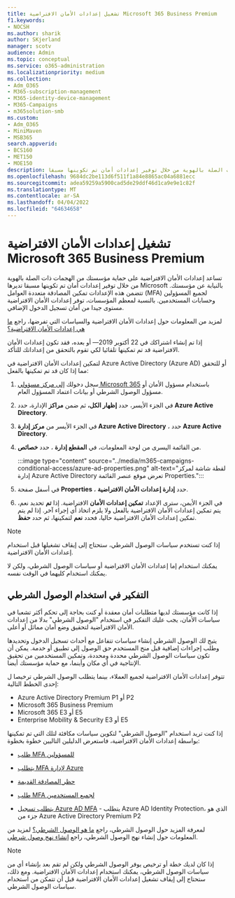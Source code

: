 ```yaml
---
title: تشغيل إعدادات الأمان الافتراضية Microsoft 365 Business Premium
f1.keywords:
- NOCSH
ms.author: sharik
author: SKjerland
manager: scotv
audience: Admin
ms.topic: conceptual
ms.service: o365-administration
ms.localizationpriority: medium
ms.collection:
- Adm_O365
- M365-subscription-management
- M365-identity-device-management
- M365-Campaigns
- m365solution-smb
ms.custom:
- Adm_O365
- MiniMaven
- MSB365
search.appverid:
- BCS160
- MET150
- MOE150
description: تعرف على كيفية مساعدة إعدادات الأمان الافتراضية في حماية مؤسستك من الهجمات ذات الصلة بالهوية من خلال توفير إعدادات أمان تم تكوينها مسبقا Microsoft 365 Business Premium.
ms.openlocfilehash: 9684dc2be113d6f511f1a84e8865ac04a6881ecc
ms.sourcegitcommit: adea59259a5900cad5de29ddf46d1ca9e9e1c82f
ms.translationtype: MT
ms.contentlocale: ar-SA
ms.lasthandoff: 04/04/2022
ms.locfileid: "64634658"
---
```

# <a name="turn-on-security-defaults-for-microsoft-365-business-premium"></a>تشغيل إعدادات الأمان الافتراضية Microsoft 365 Business Premium

تساعد إعدادات الأمان الافتراضية على حماية مؤسستك من الهجمات ذات الصلة بالهوية من خلال توفير إعدادات أمان تم تكوينها مسبقا تديرها Microsoft بالنيابة عن مؤسستك. تتضمن هذه الإعدادات تمكين المصادقة متعددة العوامل (MFA) لجميع المسؤولين وحسابات المستخدمين. بالنسبة لمعظم المؤسسات، توفر إعدادات الأمان الافتراضية مستوى جيدا من أمان تسجيل الدخول الإضافي.

لمزيد من المعلومات حول إعدادات الأمان الافتراضية والسياسات التي تفرضها، راجع [ما هي إعدادات الأمان الافتراضية؟](/azure/active-directory/fundamentals/concept-fundamentals-security-defaults)

إذا تم إنشاء اشتراكك في 22 أكتوبر 2019&mdash; أو بعده، فقد تكون إعدادات الأمان الافتراضية قد تم تمكينها تلقائيا لكي تقوم بالتحقق من إعداداتك للتأكد.

لتمكين إعدادات الأمان الافتراضية في Azure Active Directory (Azure AD) أو للتحقق مما إذا كان قد تم تمكينها بالفعل:

1. سجل دخولك <a href="https://go.microsoft.com/fwlink/p/?linkid=2024339" target="_blank">إلى مركز مسؤولي Microsoft 365</a> باستخدام مسؤول الأمان أو مسؤول الوصول الشرطي أو بيانات اعتماد المسؤول العام.

2. في الجزء الأيسر، حدد **إظهار الكل،** ثم ضمن **مراكز** الإدارة، حدد **Azure Active Directory**.

3. في الجزء الأيسر من **مركز إدارة Azure Active Directory** ، حدد **Azure Active Directory**.

4. من القائمة اليسرى من لوحة المعلومات، في **المقطع إدارة** ، حدد **خصائص**.

    :::image type="content" source="../media/m365-campaigns-conditional-access/azure-ad-properties.png" alt-text="لقطة شاشة لمركز إدارة Azure Active Directory تعرض موقع عنصر القائمة Properties.":::

5. في أسفل صفحة **Properties** ، حدد **إدارة إعدادات الأمان الافتراضية**.

6. في الجزء الأيمن، سترى الإعداد **تمكين إعدادات الأمان** الافتراضية. إذا **تم** تحديد نعم، يتم تمكين إعدادات الأمان الافتراضية بالفعل ولا يلزم اتخاذ أي إجراء آخر. إذا لم يتم تمكين إعدادات الأمان الافتراضية حاليا، فحدد **نعم** لتمكينها، ثم حدد **حفظ**.

> [!NOTE]
> إذا كنت تستخدم سياسات الوصول الشرطي، ستحتاج إلى إيقاف تشغيلها قبل استخدام إعدادات الأمان الافتراضية.
>
> يمكنك استخدام إما إعدادات الأمان الافتراضية أو سياسات الوصول الشرطي، ولكن لا يمكنك استخدام كليهما في الوقت نفسه.

## <a name="consider-using-conditional-access"></a>التفكير في استخدام الوصول الشرطي

إذا كانت مؤسستك لديها متطلبات أمان معقدة أو كنت بحاجة إلى تحكم أكثر تشعبا في سياسات الأمان، يجب عليك التفكير في استخدام "الوصول الشرطي" بدلا من إعدادات الأمان الافتراضية لتحقيق وضع أمان مماثل أو أعلى. 

يتيح لك الوصول الشرطي إنشاء سياسات تتفاعل مع أحداث تسجيل الدخول وتحديدها وطلب إجراءات إضافية قبل منح المستخدم حق الوصول إلى تطبيق أو خدمة. يمكن أن تكون سياسات الوصول الشرطي محددة ومحددة، وتمكين المستخدمين من تحقيق الإنتاجية في أي مكان وأينما، مع حماية مؤسستك أيضا.

تتوفر إعدادات الأمان الافتراضية لجميع العملاء، بينما يتطلب الوصول الشرطي ترخيصا ل إحدى الخطط التالية:

- Azure Active Directory Premium P1 أو P2
- Microsoft 365 Business Premium
- Microsoft 365 E3 أو E5
- Enterprise Mobility & Security E3 أو E5

إذا كنت تريد استخدام "الوصول الشرطي" لتكوين سياسات مكافئة لتلك التي تم تمكينها بواسطة إعدادات الأمان الافتراضية، فاستعرض الدليلين التاليين خطوة بخطوة:

- [طلب MFA للمسؤولين](/azure/active-directory/conditional-access/howto-conditional-access-policy-admin-mfa)

- [يتطلب MFA لإدارة Azure](/azure/active-directory/conditional-access/howto-conditional-access-policy-azure-management)

- [حظر المصادقة القديمة](/azure/active-directory/conditional-access/howto-conditional-access-policy-block-legacy)

- [طلب MFA لجميع المستخدمين](/azure/active-directory/conditional-access/howto-conditional-access-policy-all-users-mfa)

- [يتطلب تسجيل Azure AD MFA](/azure/active-directory/identity-protection/howto-identity-protection-configure-mfa-policy) - يتطلب Azure AD Identity Protection، الذي هو جزء من Azure Active Directory Premium P2

لمعرفة المزيد حول الوصول الشرطي، راجع [ما هو الوصول الشرطي؟](/azure/active-directory/conditional-access/overview) لمزيد من المعلومات حول إنشاء نهج الوصول الشرطي، راجع [إنشاء نهج وصول شرطي](/azure/active-directory/authentication/tutorial-enable-azure-mfa#create-a-conditional-access-policy).

> [!NOTE]
> إذا كان لديك خطة أو ترخيص يوفر الوصول الشرطي ولكن لم تقم بعد بإنشاء أي من سياسات الوصول الشرطي، يمكنك استخدام إعدادات الأمان الافتراضية. ومع ذلك، ستحتاج إلى إيقاف تشغيل إعدادات الأمان الافتراضية قبل أن تتمكن من استخدام سياسات الوصول الشرطي.
